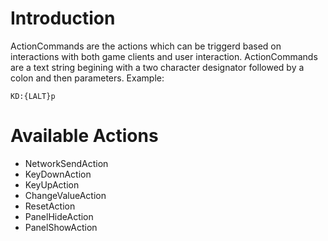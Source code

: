 # Introduction #

ActionCommands are the actions which can be triggerd based on interactions with both game clients and user interaction.  ActionCommands are a text string begining with a two character designator followed by a colon and then parameters.
Example:
```
KD:{LALT}p
```

# Available Actions #
  * NetworkSendAction
  * KeyDownAction
  * KeyUpAction
  * ChangeValueAction
  * ResetAction
  * PanelHideAction
  * PanelShowAction